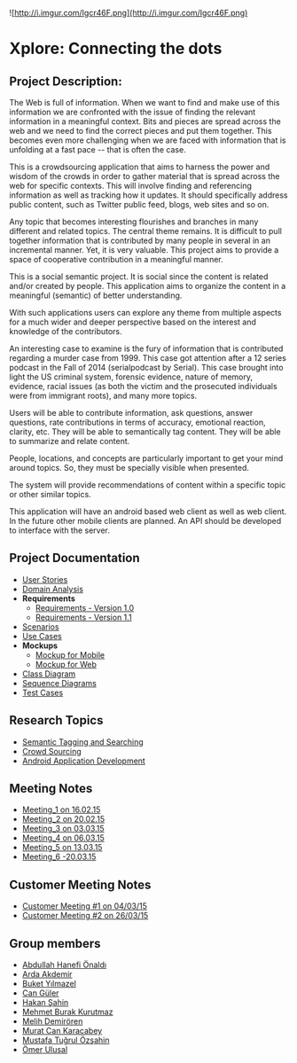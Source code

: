 ![http://i.imgur.com/Igcr46F.png](http://i.imgur.com/Igcr46F.png)

# Xplore: Connecting the dots #



## Project Description: ##

The Web is full of information. When we want to find and make use of this information we are confronted with the issue of finding the relevant information in a meaningful context. Bits and pieces are spread across the web and we need to find the correct pieces and put them together. This becomes even more challenging when we are faced with information that is unfolding at a fast pace -- that is often the case.

This is a crowdsourcing application that aims to harness the power and wisdom of the crowds in order to gather material that is spread across the web for specific contexts. This will involve finding and referencing information as well as tracking how it updates. It should specifically address public content, such as Twitter public feed, blogs, web sites and so on.

Any topic that becomes interesting flourishes and branches in many different and related topics. The central theme remains. It is difficult to pull together information that is contributed by many people in several in an incremental manner. Yet, it is very valuable. This project aims to provide a space of cooperative contribution in a meaningful manner.

This is a social semantic project. It is social since the content is related and/or created by people. This application aims to organize the content in a meaningful (semantic) of better understanding.

With such applications users can explore any theme from multiple aspects for a much wider and deeper perspective based on the interest and knowledge of the contributors.

An interesting case to examine is the fury of information that is contributed regarding a murder case from 1999. This case got attention after a 12 series podcast in the Fall of 2014 (serialpodcast by Serial). This case brought into light the US criminal system, forensic evidence, nature of memory, evidence, racial issues (as both the victim and the prosecuted individuals were from immigrant roots), and many more topics.

Users will be able to contribute information, ask questions, answer questions, rate contributions in terms of accuracy, emotional reaction, clarity, etc. They will be able to semantically tag content. They will be able to summarize and relate content.

People, locations, and concepts are particularly important to get your mind around topics. So, they must be specially visible when presented.

The system will provide recommendations of content within a specific topic or other similar topics.

This application will have an android based web client as well as web client. In the future other mobile clients are planned. An API should be developed to interface with the server.

## Project Documentation ##
  * [User Stories](UserStories.md)
  * [Domain Analysis](DomainAnalysis.md)
  * **Requirements**
    * [Requirements - Version 1.0](Requirements.md)
    * [Requirements - Version 1.1](Requirements_1_1.md)
  * [Scenarios](Scenarios.md)
  * [Use Cases](UseCases.md)
  * **Mockups**
    * [Mockup for Mobile](MockupforMobile.md)
    * [Mockup for Web](MockupforWeb.md)
  * [Class Diagram](ClassDiagram.md)
  * [Sequence Diagrams](SequenceDiagrams.md)
  * [Test Cases](TestCases.md)

## Research Topics ##
  * [Semantic Tagging and Searching](SemanticTaggingSearching.md)
  * [Crowd Sourcing](Crowdsourcing.md)
  * [Android Application Development](AndroidApplicationDevlopment.md)

## Meeting Notes ##
  * [Meeting\_1 on 16.02.15](Meeting_1.md)
  * [Meeting\_2 on 20.02.15](Meeting_2.md)
  * [Meeting\_3 on 03.03.15](Meeting_3.md)
  * [Meeting\_4 on 06.03.15](Meeting_4.md)
  * [Meeting\_5 on 13.03.15](Meeting_5.md)
  * [Meeting\_6 -20.03.15](Meeting_6.md)

## Customer Meeting Notes ##
  * [Customer Meeting #1 on 04/03/15](CustomerMeeting_1.md)
  * [Customer Meeting #2 on 26/03/15](CustomerMeeting_2.md)

## Group members ##
  * [Abdullah Hanefi Önaldı](HanefiOnaldi.md)
  * [Arda Akdemir](ArdaAkdemir.md)
  * [Buket Yılmazel](BuketYilmazel.md)
  * [Can Güler](CanGuler.md)
  * [Hakan Şahin](HakanSahin.md)
  * [Mehmet Burak Kurutmaz](MehmetBurakKurutmaz.md)
  * [Melih Demirören](MelihDemiroren.md)
  * [Murat Can Karacabey](MuratCanKaracabey.md)
  * [Mustafa Tuğrul Özşahin](MustafaTugrulOzsahin.md)
  * [Ömer Ulusal](OmerUlusal.md)
